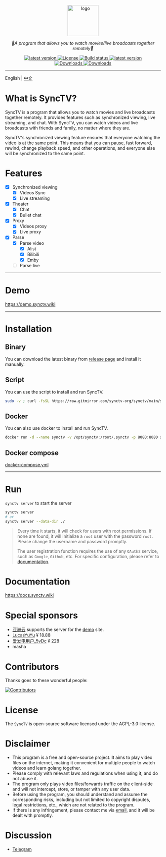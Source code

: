<div align="center">
  <a href="https://github.com/synctv-org/docs"><img height="100px" alt="logo" src="https://cdn.jsdelivr.net/gh/synctv-org/docs@main/logo/logo.png"/></a>
  <p><em>👫A program that allows you to watch movies/live broadcasts together remotely🍿</em></p>
    <div>
        <a href="https://goreportcard.com/report/github.com/synctv-org/synctv">
            <img src="https://goreportcard.com/badge/github.com/synctv-org/synctv" alt="latest version" />
        </a>
        <a href="https://github.com/synctv-org/synctv/blob/main/LICENSE">
            <img src="https://img.shields.io/github/license/synctv-org/synctv" alt="License" />
        </a>
        <a href="https://github.com/synctv-org/synctv/actions?query=workflow%3Abuild">
            <img src="https://img.shields.io/github/actions/workflow/status/synctv-org/synctv/build.yml?branch=main" alt="Build status" />
        </a>
        <a href="https://github.com/synctv-org/synctv/releases">
            <img src="https://img.shields.io/github/release/synctv-org/synctv" alt="latest version" />
        </a>
    </div>
    <div>
        <a href="https://github.com/synctv-org/synctv/releases">
            <img src="https://img.shields.io/github/downloads/synctv-org/synctv/total?color=%239F7AEA&logo=github" alt="Downloads" />
        </a>
        <a href="https://hub.docker.com/r/synctvorg/synctv">
            <img src="https://img.shields.io/docker/pulls/synctvorg/synctv?color=%2348BB78&logo=docker&label=pulls" alt="Downloads" />
        </a>
    </div>
</div>

---

English | [中文](./README-CN.md)

# What is SyncTV?

SyncTV is a program that allows you to watch movies and live broadcasts together remotely. It provides features such as synchronized viewing, live streaming, and chat. With SyncTV, you can watch videos and live broadcasts with friends and family, no matter where they are.

SyncTV's synchronized viewing feature ensures that everyone watching the video is at the same point. This means that you can pause, fast forward, rewind, change playback speed, and other operations, and everyone else will be synchronized to the same point.

# Features

- [x] Synchronized viewing
  - [x] Videos Sync
  - [x] Live streaming
- [x] Theater
  - [x] Chat
  - [x] Bullet chat
- [x] Proxy
  - [x] Videos proxy
  - [x] Live proxy
- [x] Parse
  - [x] Parse video
    - [x] Alist
    - [x] Bilibili
    - [x] Emby
  - [ ] Parse live

---

# Demo

<https://demo.synctv.wiki>

---

# Installation

## Binary

You can download the latest binary from [release page](https://github.com/synctv-org/synctv/releases) and install it manually.

## Script

You can use the script to install and run SyncTV.

```bash
sudo -v ; curl -fsSL https://raw.gitmirror.com/synctv-org/synctv/main/script/install.sh | sudo bash -s -- -v latest
```

## Docker

You can also use docker to install and run SyncTV.

```bash
docker run -d --name synctv -v /opt/synctv:/root/.synctv -p 8080:8080 synctvorg/synctv
```

## Docker compose

[docker-compose.yml](./script/docker-compose.yml)

---

# Run

`synctv server` to start the server

```bash
synctv server
# or
synctv server --data-dir ./
```

> Every time it starts, it will check for users with root permissions. If none are found, it will initialize a `root` user with the password `root`. Please change the username and password promptly.
>
> The user registration function requires the use of any `OAuth2` service, such as `Google`, `Github`, etc. For specific configuration, please refer to [documentation](https://docs.synctv.wiki/#/oauth2).

# Documentation

<https://docs.synctv.wiki>

# Special sponsors

- [亚洲云](https://www.asiayun.com) supports the server for the [demo](https://demo.synctv.wiki) site.
- [LucasYuYu](https://github.com/LucasYuYu) ¥ 18.88
- [爱发电用户_5vDc](https://afdian.com/u/48fa38ce0e0211ef944d5254001e7c00) ¥ 228
- masha

# Contributors

Thanks goes to these wonderful people:

[![Contributors](https://contrib.nn.ci/api?repo=synctv-org/synctv&repo=synctv-org/synctv-web&repo=synctv-org/docs)](https://github.com/synctv-org/synctv/graphs/contributors)

# License

The `SyncTV` is open-source software licensed under the AGPL-3.0 license.

# Disclaimer

- This program is a free and open-source project. It aims to play video files on the internet, making it convenient for multiple people to watch videos and learn golang together.
- Please comply with relevant laws and regulations when using it, and do not abuse it.
- The program only plays video files/forwards traffic on the client-side and will not intercept, store, or tamper with any user data.
- Before using the program, you should understand and assume the corresponding risks, including but not limited to copyright disputes, legal restrictions, etc., which are not related to the program.
- If there is any infringement, please contact me via [email](mailto:pyh1670605849@gmail.com), and it will be dealt with promptly.

# Discussion

- [Telegram](https://t.me/synctv)
